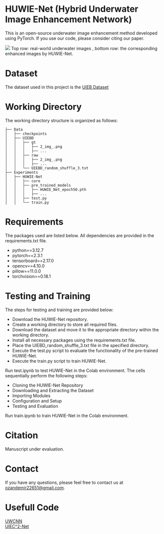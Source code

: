 # HUWIE-Net (Hybrid Underwater Image Enhancement Network)

This is an open-source underwater image enhancement method developed using PyTorch. If you use our code, please consider citing our paper.

![](./im.png)
Top row: real-world underwater images , bottom row: the corresponding enhanced images by HUWIE-Net.

# Dataset
The dataset used in this project is the [UIEB Dataset](https://li-chongyi.github.io/proj_benchmark.html)

# Working Directory
The working directory structure is organized as follows:

    ├── Data
    │   ├── checkpoints
    │   ├── UIEBD
    │   │   ├── gt
    │   │   │   ├── 2_img_.png
    │   │   │   ├── ...
    │   │   ├── raw
    │   │   │   ├── 2_img_.png
    │   │   │   ├── ...
    │   │   └── UIEBD_random_shuffle_3.txt
    ├── Experiments
    │   ├── HUWIE-Net
    │   │   ├── core
    │   │   ├── pre_trained_models
    │   │   │   ├── HUWIE_Net_epoch50.pth
    │   │   │   ├── ...
    │   │   ├── test.py
    │   │   └── train.py

# Requirements
The packages used are listed below. All dependencies are provided in the requirements.txt file.  

- python==3.12.7  
- pytorch==2.3.1  
- tensorboard==2.17.0  
- opencv==4.10.0  
- pillow==11.0.0  
- torchvision==0.18.1  

# Testing and Training

The steps for testing and training are provided below:

- Download the HUWIE-Net repository.  
- Create a working directory to store all required files.  
- Download the dataset and move it to the appropriate directory within the working directory.  
- Install all necessary packages using the requirements.txt file.  
- Place the UIEBD_random_shuffle_3.txt file in the specified directory.  
- Execute the test.py script to evaluate the functionality of the pre-trained HUWIE-Net.  
- Execute the train.py script to train HUWIE-Net.  

Run test.ipynb to test HUWIE-Net in the Colab environment. The cells sequentially perform the following steps:

- Cloning the HUWIE-Net Repository
- Downloading and Extracting the Dataset
- Importing Modules
- Configuration and Setup
- Testing and Evaluation

Run train.ipynb to train HUWIE-Net in the Colab environment.

# Citation

Manuscript under evaluation.

# Contact

If you have any questions, please feel free to contact us at ozandemir22651@gmail.com.

# Usefull Code

[UWCNN](https://li-chongyi.github.io/proj_underwater_image_synthesis.html)  
[UIEC^2-Net](https://github.com/BIGWangYuDong/UWEnhancement)

